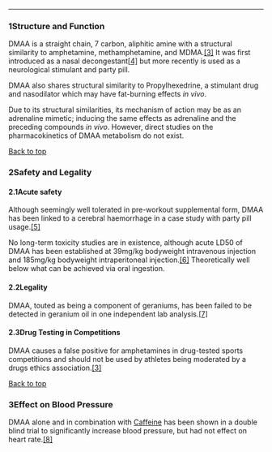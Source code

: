





---


### 1Structure and Function

DMAA is a straight chain, 7 carbon, aliphitic amine with a structural similarity to amphetamine, methamphetamine, and MDMA.[[3]](#ref3) It was first introduced as a nasal decongestant[[4]](#ref4) but more recently is used as a neurological stimulant and party pill.


DMAA also shares structural similarity to Propylhexedrine, a stimulant drug and nasodilator which may have fat-burning effects *in vivo*. 


Due to its structural similarities, its mechanism of action may be as an adrenaline mimetic; inducing the same effects as adrenaline and the preceding compounds *in vivo*. However, direct studies on the pharmacokinetics of DMAA metabolism do not exist.


[Back to top](#c-structure-and-function)
### 2Safety and Legality

#### 2.1Acute safety


Although seemingly well tolerated in pre-workout supplemental form, DMAA has been linked to a cerebral haemorrhage in a case study with party pill usage.[[5]](#ref5) 


No long-term toxicity studies are in existence, although acute LD50 of DMAA has been established at 39mg/kg bodyweight intravenous injection and 185mg/kg bodyweight intraperitoneal injection.[[6]](#ref6) Theoretically well below what can be achieved via oral ingestion.


#### 2.2Legality


DMAA, touted as being a component of geraniums, has been failed to be detected in geranium oil in one independent lab analysis.[[7]](#ref7)


#### 2.3Drug Testing in Competitions


DMAA causes a false positive for amphetamines in drug-tested sports competitions and should not be used by athletes being moderated by a drugs ethics association.[[3]](#ref3)


[Back to top](#c-safety-and-legality)
### 3Effect on Blood Pressure

DMAA alone and in combination with [Caffeine](/supplements/caffeine/) has been shown in a double blind trial to significantly increase blood pressure, but had not effect on heart rate.[[8]](#ref8)

 


